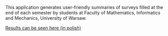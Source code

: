 This application generates user-friendly summaries of surveys filled at the end of each semester by students at Faculty of Mathematics, Informatics and Mechanics, University of Warsaw.

[Results can be seen here (in polish)](https://www.mimuw.edu.pl/studia/rozne/ankiety.php)
